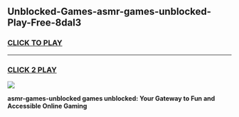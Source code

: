 
## Unblocked-Games-asmr-games-unblocked-Play-Free-8dal3
<h3>
<a href="https://premium76.site?title=asmr-games-unblocked&ref=12A">CLICK TO PLAY</a></h3>
<hr>

<h3>
<a href="https://premium76.site?title=asmr-games-unblocked&ref=12A">CLICK 2 PLAY</a>
  
</h3>

<a href="https://premium76.site?title=asmr-games-unblocked&ref=12A"><img src="https://clearcache.store/games.png"></a>


**asmr-games-unblocked games unblocked: Your Gateway to Fun and Accessible Online Gaming**
